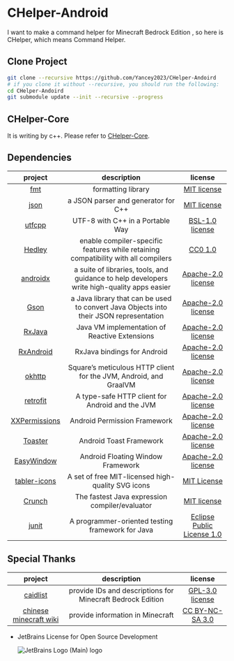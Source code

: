 # CHelper-Android

I want to make a command helper for Minecraft Bedrock Edition , so here is CHelper, which means
Command Helper.

## Clone Project

```bash
git clone --recursive https://github.com/Yancey2023/CHelper-Andoird
# if you clone it without --recursive, you should run the following:
cd CHelper-Andoird
git submodule update --init --recursive --progress
```

## CHelper-Core

It is writing by c++. Please refer to [CHelper-Core](https://github.com/Yancey2023/CHelper-Core).

## Dependencies

|                            project                            |                                         description                                         |                                            license                                             |
|:-------------------------------------------------------------:|:-------------------------------------------------------------------------------------------:|:----------------------------------------------------------------------------------------------:|
|             [fmt](https://github.com/fmtlib/fmt)              |                                     formatting library                                      |                [MIT license](https://github.com/fmtlib/fmt/blob/master/LICENSE)                |
|         [json](https://github.com/Tencent/rapidjson)          |                             a JSON parser and generator for C++                             |          [MIT license](https://github.com/Tencent/rapidjson/blob/master/license.txt)           |
|          [utfcpp](https://github.com/nemtrif/utfcpp)          |                              UTF-8 with C++ in a Portable Way                               |            [BSL-1.0 license](https://github.com/nemtrif/utfcpp/blob/master/LICENSE)            |
|        [Hedley](https://github.com/Yancey2023/hedley)         |     enable compiler-specific features while retaining compatibility with all compilers      |              [CC0 1.0](https://github.com/Yancey2023/hedley/blob/master/LICENSE)               |
|       [androidx](https://github.com/androidx/androidx)        | a suite of libraries, tools, and guidance to help developers write high-quality apps easier |   [Apache-2.0 license](https://github.com/androidx/androidx/blob/androidx-main/LICENSE.txt)    |
|            [Gson](https://github.com/google/gson)             |   a Java library that can be used to convert Java Objects into their JSON representation    |             [Apache-2.0 license](https://github.com/google/gson/blob/main/LICENSE)             |
|         [RxJava](https://github.com/ReactiveX/RxJava)         |                        Java VM implementation of Reactive Extensions                        |          [Apache-2.0 license](https://github.com/ReactiveX/RxJava/blob/3.x/COPYRIGHT)          |
|      [RxAndroid](https://github.com/ReactiveX/RxAndroid)      |                                 RxJava bindings for Android                                 |         [Apache-2.0 license](https://github.com/ReactiveX/RxAndroid/blob/3.x/LICENSE)          |
|          [okhttp](https://github.com/square/okhttp)           |              Square’s meticulous HTTP client for the JVM, Android, and GraalVM              |         [Apache-2.0 license](https://github.com/square/okhttp/blob/master/LICENSE.txt)         |
|        [retrofit](https://github.com/square/retrofit)         |                       A type-safe HTTP client for Android and the JVM                       |        [Apache-2.0 license](https://github.com/square/retrofit/blob/trunk/LICENSE.txt)         |
| [XXPermissions](https://github.com/getActivity/XXPermissions) |                                Android Permission Framework                                 |     [Apache-2.0 license](https://github.com/getActivity/XXPermissions/blob/master/LICENSE)     |
|       [Toaster](https://github.com/getActivity/Toaster)       |                                   Android Toast Framework                                   |        [Apache-2.0 license](https://github.com/getActivity/Toaster/blob/master/LICENSE)        |
|    [EasyWindow](https://github.com/getActivity/EasyWindow)    |                              Android Floating Window Framework                              |      [Apache-2.0 license](https://github.com/getActivity/EasyWindow/blob/master/LICENSE)       |
|    [tabler-icons](https://github.com/tabler/tabler-icons)     |                      A set of free MIT-licensed high-quality SVG icons                      |            [MIT License](https://github.com/tabler/tabler-icons/blob/main/LICENSE)             |
|          [Crunch](https://github.com/boxbeam/Crunch)          |                       The fastest Java expression compiler/evaluator                        |              [MIT license](https://github.com/boxbeam/Crunch/blob/master/LICENSE)              |
|         [junit](https://github.com/junit-team/junit4)         |                      A programmer-oriented testing framework for Java                       | [Eclipse Public License 1.0](https://github.com/junit-team/junit4/blob/main/LICENSE-junit.txt) |

## Special Thanks

|                       project                       |                        description                         |                                   license                                    |
|:---------------------------------------------------:|:----------------------------------------------------------:|:----------------------------------------------------------------------------:|
|  [caidlist](https://github.com/XeroAlpha/caidlist)  | provide IDs and descriptions for Minecraft Bedrock Edition | [GPL-3.0 license](https://github.com/XeroAlpha/caidlist/blob/master/LICENSE) |
| [chinese minecraft wiki](https://zh.minecraft.wiki) |              provide information in Minecraft              |     [CC BY-NC-SA 3.0](https://creativecommons.org/licenses/by-nc-sa/3.0)     |

- JetBrains License for Open Source Development

  ![JetBrains Logo (Main) logo](https://resources.jetbrains.com/storage/products/company/brand/logos/jb_beam.svg)
